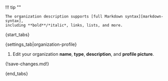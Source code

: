 !!! tip ""

    The organization description supports [full Markdown syntax][markdown-syntax],
    including **bold**/*italic*, links, lists, and more.

{start_tabs}

{settings_tab|organization-profile}

1. Edit your organization **name**, **type**, **description**, and
**profile picture**.

{!save-changes.md!}

{end_tabs}

[markdown-syntax]: /help/format-your-message-using-markdown
